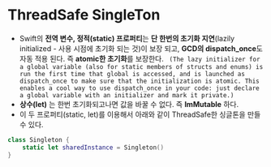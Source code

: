 # ThreadSafe SingleTon

- Swift의  **전역 변수, 정적(static) 프로퍼티**는 **단 한번의 초기화 지연**(lazily initialized - 사용 시점에 초기화 되는 것)이 보장 되고, **GCD의 dispatch_once**도 자동 적용 된다. 즉  **atomic한 초기화**를 보장한다.
`
(The lazy initializer for a global variable (also for static members of structs and enums) is run the first time that global is accessed, and is launched as dispatch_once to make sure that the initialization is atomic. This enables a cool way to use dispatch_once in your code: just declare a global variable with an initializer and mark it private.)`
- **상수(let)** 는 한번 초기화되고나면 값을 바꿀 수 없다. 즉 **ImMutable** 하다. 
- 이 두 프로퍼티(static, let)를 이용해서 아래와 같이 ThreadSafe한 싱글톤을 만들 수 있다.

```swift 
class Singleton {
    static let sharedInstance = Singleton()
}
```

